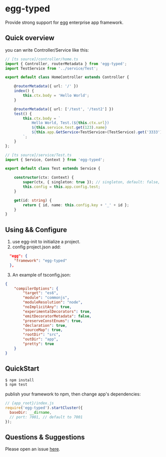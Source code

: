 # egg-typed

Provide strong support for [egg](https://github.com/eggjs/egg) enterprise app framework.


## Quick overview

you can write Controller/Service like this:
```ts
// [ts source]/controller/home.ts
import { Controller, routerMetadata } from 'egg-typed';
import TestService from '../service/Test';

export default class HomeController extends Controller {

    @routerMetadata({ url: '/' })
    index() {
        this.ctx.body = 'Hello World';
    }

    @routerMetadata({ url: ['/test', '/test2'] })
    test() {
        this.ctx.body = `
            Hello World, Test.(${this.ctx.url})
            ${this.service.test.get(123).name}
            ${this.app.GetService<TestService>(TestService).get('3333').name}
        `;
    }
};

// [ts source]/service/Test.ts
import { Service, Context } from 'egg-typed';

export default class Test extends Service {

    constructor(ctx: Context) {
        super(ctx, { singleton: true }); // singleton, default: false, the same as egg.js
        this.config = this.app.config.test;
    }

    get(id: string) {
        return { id, name: this.config.key + '_' + id };
    }
}
```

## Using && Configure
1. use egg-init to initialize a project.
2. config project.json add:
```json
  "egg": {
    "framework": "egg-typed"
  },
```
3. An example of tsconfig.json:
```json
{
    "compilerOptions": {
        "target": "es6",
        "module": "commonjs",
        "moduleResolution": "node",
        "noImplicitAny": true,
        "experimentalDecorators": true,
        "emitDecoratorMetadata": false,
        "preserveConstEnums": true,
        "declaration": true,
        "sourceMap": true,
        "rootDir": "src",
        "outDir": "app",
        "pretty": true
    }
}
```

## QuickStart

```bash
$ npm install
$ npm test
```

publish your framework to npm, then change app's dependencies:

```js
// {app_root}/index.js
require('egg-typed').startCluster({
  baseDir: __dirname,
  // port: 7001, // default to 7001
});

```

## Questions & Suggestions

Please open an issue [here](https://github.com/eggjs/egg/issues).

